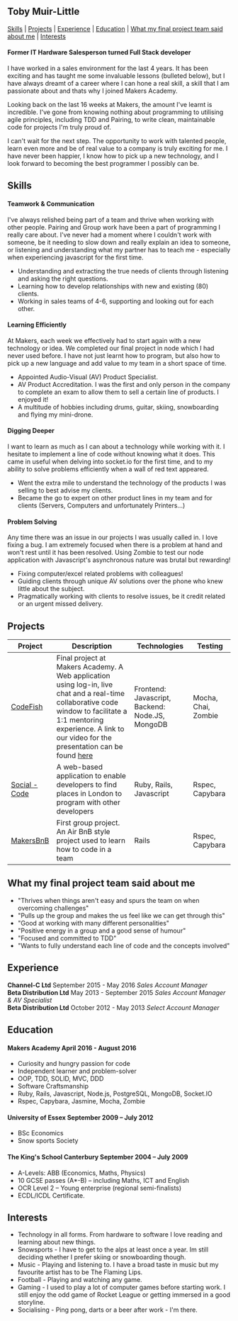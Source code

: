 ## Toby Muir-Little

[Skills](#skills) | [Projects](#projects) | [Experience](#experience) | [Education](#education) | [What my final project team said about me](#what-my-final-project-team-said-about-me) | [Interests](#Interests)

#### Former IT Hardware Salesperson turned Full Stack developer

I have worked in a sales environment for the last 4 years. It has been exciting and has taught me some invaluable lessons (bulleted below), but I have always dreamt of a career where I can hone a real skill, a skill that I am passionate about and thats why I joined Makers Academy.

Looking back on the last 16 weeks at Makers, the amount I've learnt is incredible. I've gone from knowing nothing about programming to utilising agile principles, including TDD and Pairing, to write clean, maintainable code for projects I'm truly proud of.

I can't wait for the next step. The opportunity to work with talented people, learn even more and be of real value to a company is truly exciting for me. I have never been happier, I know how to pick up a new technology, and I look forward to becoming the best programmer I possibly can be.

## Skills

#### Teamwork & Communication

I've always relished being part of a team and thrive when working with other people. Pairing and Group work have been a part of programming I really care about. I've never had a moment where I couldn't work with someone, be it needing to slow down and really explain an idea to someone, or listening and understanding what my partner has to teach me - especially when experiencing javascript for the first time.
- Understanding and extracting the true needs of clients through listening and asking the right questions.
- Learning how to develop relationships with new and existing (80) clients.
- Working in sales teams of 4-6, supporting and looking out for each other.

#### Learning Efficiently

At Makers, each week we effectively had to start again with a new technology or idea. We completed our final project in node which I had never used before. I have not just learnt how to program, but also how to pick up a new language and add value to my team in a short space of time.
- Appointed Audio-Visual (AV) Product Specialist.
- AV Product Accreditation. I was the first and only person in the company to complete an exam to allow them to sell a certain line of products. I enjoyed it!
- A multitude of hobbies including drums, guitar, skiing, snowboarding and flying my mini-drone.

#### Digging Deeper

I want to learn as much as I can about a technology while working with it. I hesitate to implement a line of code without knowing what it does. This came in useful when delving into socket.io for the first time, and to my ability to solve problems efficiently when a wall of red text appeared.
- Went the extra mile to understand the technology of the products I was selling to best advise my clients.
- Became the go to expert on other product lines in my team and for clients (Servers, Computers and unfortunately Printers...)

#### Problem Solving

Any time there was an issue in our projects I was usually called in. I love fixing a bug. I am extremely focused when there is a problem at hand and won't rest until it has been resolved. Using Zombie to test our node application with Javascript's asynchronous nature was brutal but rewarding!
- Fixing computer/excel related problems with colleagues!
- Guiding clients through unique AV solutions over the phone who knew little about the subject.
- Pragmatically working with clients to resolve issues, be it credit related or an urgent missed delivery.

## Projects

| Project | Description | Technologies | Testing |
|---|---|---|---|
|[CodeFish](https://github.com/toby676/GlobalCodeNetwork) | Final project at Makers Academy. A Web application using log-in, live chat and a real-time collaborative code window to facilitate a 1:1 mentoring experience. A link to our video for the presentation can be found [here](https://vimeo.com/178160019) | Frontend: Javascript, Backend: Node.JS, MongoDB | Mocha, Chai, Zombie |
| [Social - Code](https://github.com/toby676/social-code) | A web-based application to enable developers to find places in London to program with other developers | Ruby, Rails, Javascript | Rspec, Capybara
| [MakersBnB](https://github.com/toby676/makers-bnb) | First group project. An Air BnB style project used to learn how to code in a team | Rails | Rspec, Capybara |  

## What my final project team said about me

- "Thrives when things aren't easy and spurs the team on when overcoming challenges"
- "Pulls up the group and makes the us feel like we can get through this"
- "Good at working with many different personalities"
- "Positive energy in a group and a good sense of humour"
- "Focused and committed to TDD"
- "Wants to fully understand each line of code and the concepts involved"

## Experience

**Channel-C Ltd** September 2015 - May 2016
*Sales Account Manager*  
**Beta Distribution Ltd** May 2013 - September 2015
*Sales Account Manager & AV Specialist*  
**Beta Distribution Ltd** October 2012 - May 2013
*Select Account Manager*  

## Education

#### Makers Academy April 2016 - August 2016

- Curiosity and hungry passion for code
- Independent learner and problem-solver
- OOP, TDD, SOLID, MVC, DDD
- Software Craftsmanship
- Ruby, Rails, Javascript, Node.js, PostgreSQL, MongoDB, Socket.IO
- Rspec, Capybara, Jasmine, Mocha, Zombie

#### University of Essex September 2009 – July 2012

- BSc Economics
- Snow sports Society

#### The King's School Canterbury September 2004 – July 2009

- A-Levels: ABB (Economics, Maths, Physics)
- 10 GCSE passes (A*-B) – including Maths, ICT and English
- OCR Level 2 – Young enterprise (regional semi-finalists)
- ECDL/ICDL Certificate.

## Interests

- Technology in all forms. From hardware to software I love reading and learning about new things.
- Snowsports - I have to get to the alps at least once a year. Im still deciding whether I prefer skiing or snowboarding though.
- Music - Playing and listening to. I have a broad taste in music but my favourite artist has to be The Flaming Lips.
- Football - Playing and watching any game.
- Gaming - I used to play a lot of computer games before starting work. I still enjoy the odd game of Rocket League or getting immersed in a good storyline.
- Socialising - Ping pong, darts or a beer after work - I'm there.
